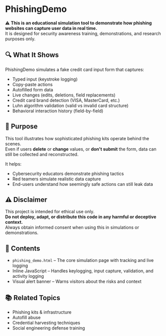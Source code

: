 # PhishingDemo

⚠️ **This is an educational simulation tool to demonstrate how phishing websites can capture user data in real time.**  
It is designed for security awareness training, demonstrations, and research purposes only.

## 🔍 What It Shows

PhishingDemo simulates a fake credit card input form that captures:

- Typed input (keystroke logging)
- Copy-paste actions
- Autofilled form data
- Live changes (edits, deletions, field replacements)
- Credit card brand detection (VISA, MasterCard, etc.)
- Luhn algorithm validation (valid vs invalid card structure)
- Behavioral interaction history (field-by-field)

## 🎯 Purpose

This tool illustrates how sophisticated phishing kits operate behind the scenes.  
Even if users **delete** or **change** values, or **don't submit** the form, data can still be collected and reconstructed.

It helps:

- Cybersecurity educators demonstrate phishing tactics
- Red teamers simulate realistic data capture
- End-users understand how seemingly safe actions can still leak data

## ⚠️ Disclaimer

This project is intended for ethical use only.  
**Do not deploy, adapt, or distribute this code in any harmful or deceptive context.**  
Always obtain informed consent when using this in simulations or demonstrations.

## 📁 Contents

- `phishing_demo.html` – The core simulation page with tracking and live logging
- Inline JavaScript – Handles keylogging, input capture, validation, and activity logging
- Visual alert banner – Warns visitors about the risks and context

## 📚 Related Topics

- Phishing kits & infrastructure
- Autofill abuse
- Credential harvesting techniques
- Social engineering defense training
